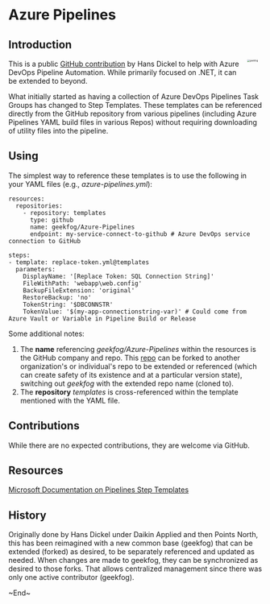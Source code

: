 # Azure Pipelines

## Introduction
<img src="https://github.com/geekfog.png" alt="geekfog" align="right" width="100" height="100" style="zoom:30%; float:right" />This is a public [GitHub contribution](https://github.com/geekfog/Azure-Pipelines) by Hans Dickel to help with Azure DevOps Pipeline Automation. While primarily focused on .NET, it can be extended to beyond.

What initially started as having a collection of Azure DevOps Pipelines Task Groups has changed to Step Templates.  These templates can be referenced directly from the GitHub repository from various pipelines (including Azure Pipelines YAML build files in various Repos) without requiring downloading of utility files into the pipeline.

## Using
The simplest way to reference these templates is to use the following in your YAML files (e.g., *azure-pipelines.yml*):

```
resources:
  repositories:
    - repository: templates
      type: github
      name: geekfog/Azure-Pipelines
      endpoint: my-service-connect-to-github # Azure DevOps service connection to GitHub

steps:
- template: replace-token.yml@templates
  parameters:
    DisplayName: '[Replace Token: SQL Connection String]'
    FileWithPath: 'webapp\web.config'
    BackupFileExtension: 'original'
    RestoreBackup: 'no'
    TokenString: '$DBCONNSTR'
    TokenValue: '$(my-app-connectionstring-var)' # Could come from Azure Vault or Variable in Pipeline Build or Release
```

Some additional notes:
1. The **name** referencing *geekfog/Azure-Pipelines* within the resources is the GitHub company and repo. This [repo](https://github.com/geekfog/Azure-Pipelines.git) can be forked to another organization's or individual's repo to be extended or referenced (which can create safety of its existence and at a particular version state), switching out *geekfog* with the extended repo name (cloned to).
2. The **repository** *templates* is cross-referenced within the template mentioned with the YAML file.

## Contributions

While there are no expected contributions, they are welcome via GitHub.

## Resources
[Microsoft Documentation on Pipelines Step Templates](https://docs.microsoft.com/en-us/azure/devops/pipelines/process/templates?view=azure-devops)

## History

Originally done by Hans Dickel under Daikin Applied and then Points North, this has been reimagined with a new common base (geekfog) that can be extended (forked) as desired, to be separately referenced and updated as needed. When changes are made to geekfog, they can be synchronized as desired to those forks. That allows centralized management since there was only one active contributor (geekfog).

\~End~
